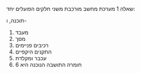 שאלה 1
מערכת מחשב מורכבת משני חלקים הפועלים יחד:

תוכנה, ו-
1. מעבד 
2. מסך 
3. רכיבים פניימים 
4. התקנים היקפיים
5. עכבר ומקלדת 
6. חומרה 
התושבה הנוכנה היא 6

